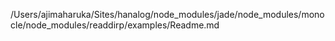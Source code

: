 /Users/ajimaharuka/Sites/hanalog/node_modules/jade/node_modules/monocle/node_modules/readdirp/examples/Readme.md